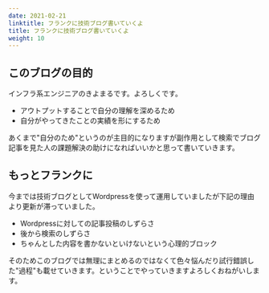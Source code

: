 ```yaml
---
date: 2021-02-21
linktitle: フランクに技術ブログ書いていくよ
title: フランクに技術ブログ書いていくよ
weight: 10
---
```


## このブログの目的
インフラ系エンジニアのきよまるです。よろしくです。  
- アウトプットすることで自分の理解を深めるため
- 自分がやってきたことの実績を形にするため

あくまで"自分のため"というのが主目的になりますが副作用として検索でブログ記事を見た人の課題解決の助けになればいいかと思って書いていきます。

## もっとフランクに
今までは技術ブログとしてWordpressを使って運用していましたが下記の理由より更新が滞っていました。
- Wordpressに対しての記事投稿のしずらさ
- 後から検索のしずらさ
- ちゃんとした内容を書かないといけないという心理的ブロック

そのためこのブログでは無理にまとめるのではなくて色々悩んだり試行錯誤した"過程"も載せていきます。ということでやっていきますよろしくおねがいします。